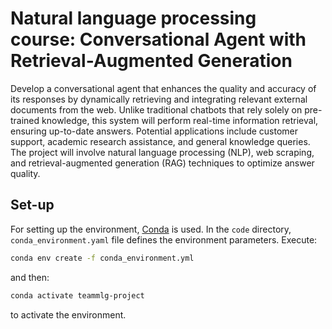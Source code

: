 # Natural language processing course: Conversational Agent with Retrieval-Augmented Generation

Develop a conversational agent that enhances the quality and accuracy of its responses by dynamically retrieving and integrating relevant external documents from the web. Unlike traditional chatbots that rely solely on pre-trained knowledge, this system will perform real-time information retrieval, ensuring up-to-date answers. Potential applications include customer support, academic research assistance, and general knowledge queries. The project will involve natural language processing (NLP), web scraping, and retrieval-augmented generation (RAG) techniques to optimize answer quality.


## Set-up
For setting up the environment, [Conda](https://docs.conda.io/projects/conda/en/latest/index.html) is used. In the `code` directory, `conda_environment.yaml` file defines the environment parameters. Execute:

```bash
conda env create -f conda_environment.yml
```

and then:

```bash
conda activate teammlg-project
```

to activate the environment.